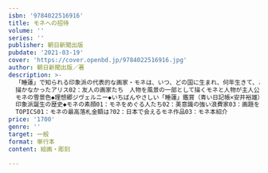 ```yaml
---
isbn: '9784022516916'
title: モネへの招待
volume: ''
series: ''
publisher: 朝日新聞出版
pubdate: '2021-03-19'
cover: 'https://cover.openbd.jp/9784022516916.jpg'
author: 朝日新聞出版／著
description: >-
  「睡蓮」で知られる印象派の代表的な画家・モネは、いつ、どの国に生まれ、何年生きて、どのような作品を遺したのか。モネが愛した女性、家族、友人とは？　作品を楽しむためのポイントだけでなく、モネの人生を懇切丁寧に説明します。美術鑑賞入門の決定版！◆画家モネの人生とその時代◆比べてわかる!　モネを知るための10のKeyword01：家族の肖像　モネが描いたカミーユ
  描かなかったアリス02：友人の画家たち　人物を風景の一部として描くモネと人物が主人公のルノワール03：先輩画家たち　海の波が追ってくるモネ04：日本からの影響　遠近法、画面の切り取り、浮世絵から受けた衝撃05：水辺の表現　水の質感を描く魔術師06：サロン当選作と落選作　滑らかな画面とテーマは歴史画07：印象派展　収益・動員数でモネの評価分析08：商　画家を支えて描かせるデュラン＝リュエル09：絵の価格　存命中に160倍以上値上がりした!10：表現の変化　晩年の作品は抽象表現へと移行◆モネの生きた時代その時世界は?◆モネに会いに行った日本人たち◆積みわらGallery◆
  モネの雪景色◆理想郷ジヴェルニー◆いちばんやさしい「睡蓮」鑑賞（青い日記帳×安井裕雄）◆
  印象派誕生の歴史◆モネの素顔01：モネをめぐる人たち02：美意識の強い浪費家03：画題を求める旅と引っ越し◆monet's
  TOPICS01：モネの最高落札金額は?02：日本で会えるモネ作品03：モネ本紹介
price: '1700'
genre: ''
target: 一般
format: 単行本
content: 絵画・彫刻

---
```

